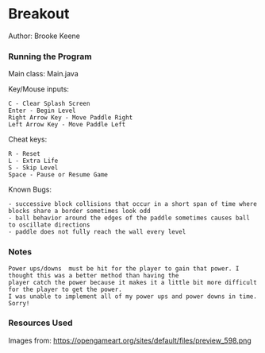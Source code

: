 Breakout
====

Author: Brooke Keene

### Running the Program

Main class: Main.java

Key/Mouse inputs:

    C - Clear Splash Screen
    Enter - Begin Level
    Right Arrow Key - Move Paddle Right
    Left Arrow Key - Move Paddle Left

Cheat keys:

    R - Reset
    L - Extra Life
    S - Skip Level
    Space - Pause or Resume Game

Known Bugs:

    - successive block collisions that occur in a short span of time where blocks share a border sometimes look odd
    - ball behavior around the edges of the paddle sometimes causes ball to oscillate directions
    - paddle does not fully reach the wall every level

### Notes
    Power ups/downs  must be hit for the player to gain that power. I thought this was a better method than having the
    player catch the power because it makes it a little bit more difficult for the player to get the power.
    I was unable to implement all of my power ups and power downs in time. Sorry!

### Resources Used
Images from: https://opengameart.org/sites/default/files/preview_598.png
